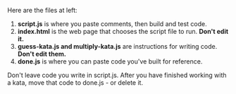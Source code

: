 Here are the files at left: 

1. **script.js** is where you paste comments, then build and test code.
2. **index.html** is the web page that chooses the script file to run. **Don't edit it.**
3. **guess-kata.js and multiply-kata.js** are instructions for writing code. **Don't edit them.**
4. **done.js** is where you can paste code you've built for reference.

Don't leave code you write in script.js.  After you have finished working with a kata, move that code to done.js - or delete it.
